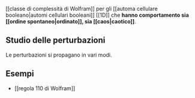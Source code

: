 [[classe di complessità di Wolfram]] per gli [[automa cellulare booleano|automi cellulari booleani]] [[1D]] che **hanno comportamento sia [[ordine spontaneo|ordinato]], sia [[caos|caotico]]**.

## Studio delle perturbazioni

Le perturbazioni si propagano in vari modi.

## Esempi

- [[regola 110 di Wolfram]]
